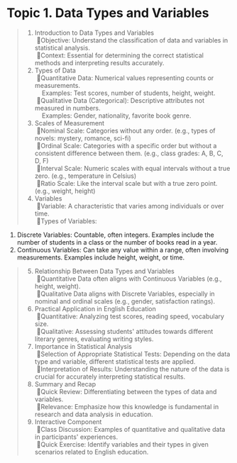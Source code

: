 # Topic 1. Data Types and Variables

> 1. Introduction to Data Types and Variables  
&nbsp;🔸Objective: Understand the classification of data and variables in statistical analysis.  
&nbsp;🔸Context: Essential for determining the correct statistical methods and interpreting results accurately.
> 2. Types of Data  
&nbsp;🔸Quantitative Data: Numerical values representing counts or measurements.  
&nbsp;&nbsp;&nbsp;   Examples: Test scores, number of students, height, weight.  
&nbsp;🔸Qualitative Data (Categorical): Descriptive attributes not measured in numbers.  
&nbsp;&nbsp;&nbsp;   Examples: Gender, nationality, favorite book genre.  
> 3. Scales of Measurement  
&nbsp;🔸Nominal Scale: Categories without any order. (e.g., types of novels: mystery, romance, sci-fi)  
&nbsp;🔸Ordinal Scale: Categories with a specific order but without a consistent difference between them. (e.g., class grades: A, B, C, D, F)  
&nbsp;🔸Interval Scale: Numeric scales with equal intervals without a true zero. (e.g., temperature in Celsius)  
&nbsp;🔸Ratio Scale: Like the interval scale but with a true zero point. (e.g., weight, height)  
> 4. Variables   
&nbsp;🔸Variable: A characteristic that varies among individuals or over time.  
&nbsp;🔸Types of Variables:
1) Discrete Variables: Countable, often integers. Examples include the number of students in a class or the number of books read in a year.
2) Continuous Variables: Can take any value within a range, often involving measurements. Examples include height, weight, or time.  
> 5. Relationship Between Data Types and Variables  
&nbsp;🔸Quantitative Data often aligns with Continuous Variables (e.g., height, weight).  
&nbsp;🔸Qualitative Data aligns with Discrete Variables, especially in nominal and ordinal scales (e.g., gender, satisfaction ratings).  
> 6. Practical Application in English Education  
&nbsp;🔸Quantitative: Analyzing test scores, reading speed, vocabulary size.  
&nbsp;🔸Qualitative: Assessing students' attitudes towards different literary genres, evaluating writing styles.  
> 7. Importance in Statistical Analysis  
&nbsp;🔸Selection of Appropriate Statistical Tests: Depending on the data type and variable, different statistical tests are applied.  
&nbsp;🔸Interpretation of Results: Understanding the nature of the data is crucial for accurately interpreting statistical results.  
> 8. Summary and Recap  
&nbsp;🔸Quick Review: Differentiating between the types of data and variables.  
&nbsp;🔸Relevance: Emphasize how this knowledge is fundamental in research and data analysis in education.  
> 9. Interactive Component  
&nbsp;🔸Class Discussion: Examples of quantitative and qualitative data in participants' experiences.  
&nbsp;🔸Quick Exercise: Identify variables and their types in given scenarios related to English education.  
